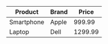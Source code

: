 | Product                          | Brand     | Price       |
|----------------------------------|-----------|-------------|
| Smartphone                       | Apple     | 999.99      |
| Laptop                           | Dell      | 1299.99     |
